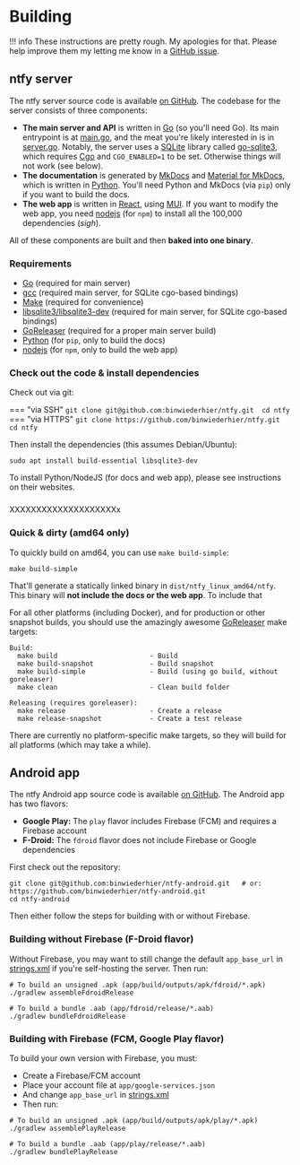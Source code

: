 # Building

!!! info
    These instructions are pretty rough. My apologies for that. Please help improve them my letting me 
    know in a [GitHub issue](https://github.com/binwiederhier/ntfy/issues).

## ntfy server
The ntfy server source code is available [on GitHub](https://github.com/binwiederhier/ntfy). The codebase for the
server consists of three components:

* **The main server and API** is written in [Go](https://go.dev/) (so you'll need Go). Its main entrypoint is at 
  [main.go](https://github.com/binwiederhier/ntfy/blob/main/main.go), and the meat you're likely interested in is 
  in [server.go](https://github.com/binwiederhier/ntfy/blob/main/server/server.go). Notably, the server uses a 
  [SQLite](https://sqlite.org) library called [go-sqlite3](https://github.com/mattn/go-sqlite3), which requires 
  [Cgo](https://go.dev/blog/cgo) and `CGO_ENABLED=1` to be set. Otherwise things will not work (see below).
* **The documentation** is generated by [MkDocs](https://www.mkdocs.org/) and [Material for MkDocs](https://squidfunk.github.io/mkdocs-material/),
  which is written in [Python](https://www.python.org/). You'll need Python and MkDocs (via `pip`) only if you want to
  build the docs.
* **The web app** is written in [React](https://reactjs.org/), using [MUI](https://mui.com/). If you want to modify the 
  web app, you need [nodejs](https://nodejs.org/en/) (for `npm`) to install all the 100,000 dependencies (*sigh*).

All of these components are built and then **baked into one binary**. 

### Requirements

* [Go](https://go.dev/) (required for main server)
* [gcc](https://gcc.gnu.org/) (required main server, for SQLite cgo-based bindings)
* [Make](https://www.gnu.org/software/make/) (required for convenience)
* [libsqlite3/libsqlite3-dev](https://www.sqlite.org/) (required for main server, for SQLite cgo-based bindings)
* [GoReleaser](https://goreleaser.com/) (required for a proper main server build)
* [Python](https://www.python.org/) (for `pip`, only to build the docs) 
* [nodejs](https://nodejs.org/en/) (for `npm`, only to build the web app)

### Check out the code &amp; install dependencies
Check out via git:

=== "via SSH"
    ```
    git clone git@github.com:binwiederhier/ntfy.git 
    cd ntfy
    ```
=== "via HTTPS"
    ```
    git clone https://github.com/binwiederhier/ntfy.git
    cd ntfy
    ```

Then install the dependencies (this assumes Debian/Ubuntu):

```
sudo apt install build-essential libsqlite3-dev
```

To install Python/NodeJS (for docs and web app), please see instructions on their websites.

### 

XXXXXXXXXXXXXXXXXXXXx


### Quick &amp; dirty (amd64 only)
To quickly build on amd64, you can use `make build-simple`:

```
make build-simple
```

That'll generate a statically linked binary in `dist/ntfy_linux_amd64/ntfy`. This binary will **not include the docs
or the web app**. To include that

For all other platforms (including Docker), and for production or other snapshot builds, you should use the amazingly 
awesome [GoReleaser](https://goreleaser.com/) make targets:

```
Build:
  make build                       - Build
  make build-snapshot              - Build snapshot
  make build-simple                - Build (using go build, without goreleaser)
  make clean                       - Clean build folder

Releasing (requires goreleaser):
  make release                     - Create a release
  make release-snapshot            - Create a test release
```

There are currently no platform-specific make targets, so they will build for all platforms (which may take a while).

## Android app
The ntfy Android app source code is available [on GitHub](https://github.com/binwiederhier/ntfy-android).
The Android app has two flavors:

* **Google Play:** The `play` flavor includes Firebase (FCM) and requires a Firebase account
* **F-Droid:** The `fdroid` flavor does not include Firebase or Google dependencies

First check out the repository:

```
git clone git@github.com:binwiederhier/ntfy-android.git   # or: https://github.com/binwiederhier/ntfy-android.git
cd ntfy-android
```

Then either follow the steps for building with or without Firebase.

### Building without Firebase (F-Droid flavor)
Without Firebase, you may want to still change the default `app_base_url` in [strings.xml](https://github.com/binwiederhier/ntfy-android/blob/main/app/src/main/res/values/strings.xml)
if you're self-hosting the server. Then run:
```
# To build an unsigned .apk (app/build/outputs/apk/fdroid/*.apk)
./gradlew assembleFdroidRelease

# To build a bundle .aab (app/fdroid/release/*.aab)
./gradlew bundleFdroidRelease
```

### Building with Firebase (FCM, Google Play flavor)
To build your own version with Firebase, you must:
* Create a Firebase/FCM account
* Place your account file at `app/google-services.json`
* And change `app_base_url` in [strings.xml](https://github.com/binwiederhier/ntfy-android/blob/main/app/src/main/res/values/strings.xml)
* Then run:
```
# To build an unsigned .apk (app/build/outputs/apk/play/*.apk)
./gradlew assemblePlayRelease

# To build a bundle .aab (app/play/release/*.aab)
./gradlew bundlePlayRelease
```
